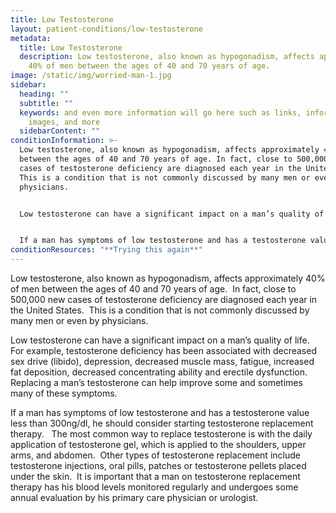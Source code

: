 ```yaml
---
title: Low Testosterone
layout: patient-conditions/low-testosterone
metadata:
  title: Low Testosterone
  description: Low testosterone, also known as hypogonadism, affects approximately
    40% of men between the ages of 40 and 70 years of age.
image: /static/img/worried-man-1.jpg
sidebar:
  heading: ""
  subtitle: ""
  keywords: and even more information will go here such as links, information,
    images, and more
  sidebarContent: ""
conditionInformation: >-
  Low testosterone, also known as hypogonadism, affects approximately 40% of men
  between the ages of 40 and 70 years of age. In fact, close to 500,000 new
  cases of testosterone deficiency are diagnosed each year in the United States.
  This is a condition that is not commonly discussed by many men or even by
  physicians.


  Low testosterone can have a significant impact on a man’s quality of life. For example, testosterone deficiency has been associated with decreased sex drive (libido), depression, decreased muscle mass, fatigue, increased fat deposition, decreased concentrating ability and erectile dysfunction. Replacing a man’s testosterone can help improve some and sometimes many of these symptoms.


  If a man has symptoms of low testosterone and has a testosterone value less than 300ng/dl, he should consider starting testosterone replacement therapy. The most common way to replace testosterone is with the daily application of testosterone gel, which is applied to the shoulders, upper arms, and abdomen. Other types of testosterone replacement include testosterone injections, oral pills, patches or testosterone pellets placed under the skin. It is important that a man on testosterone replacement therapy has his blood levels monitored regularly and undergoes some annual evaluation by his primary care physician or urologist.
conditionResources: "**Trying this again**"
---
```

Low testosterone, also known as hypogonadism, affects approximately 40% of men between the ages of 40 and 70 years of age.  In fact, close to 500,000 new cases of testosterone deficiency are diagnosed each year in the United States.  This is a condition that is not commonly discussed by many men or even by physicians.  

Low testosterone can have a significant impact on a man’s quality of life.  For example, testosterone deficiency has been associated with decreased sex drive (libido), depression, decreased muscle mass, fatigue, increased fat deposition, decreased concentrating ability and erectile dysfunction.  Replacing a man’s testosterone can help improve some and sometimes many of these symptoms.   

If a man has symptoms of low testosterone and has a testosterone value less than 300ng/dl, he should consider starting testosterone replacement therapy.   The most common way to replace testosterone is with the daily application of testosterone gel, which is applied to the shoulders, upper arms, and abdomen.  Other types of testosterone replacement include testosterone injections, oral pills, patches or testosterone pellets placed under the skin.  It is important that a man on testosterone replacement therapy has his blood levels monitored regularly and undergoes some annual evaluation by his primary care physician or urologist.